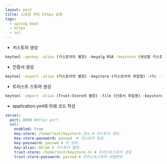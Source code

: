 ```yaml
---
layout: post
title: 스프링 부트 https 설정
tags:
  - spring boot
  - https
  - ssl
---
```


* 키스토어 생성

```bash
keytool -genkey -alias (키스토어의 별칭) -keyalg RSA -keystore (생성할 키스토어의 파일명).jks
```

* 인증서 생성

```bash
keytool -export -alias (키스토어의 별칭) -keystore (키스토어의 파일명) -rfc -file (생성할 인증서 파일이름).cer
```

* 트러스트 스토어 생성

```bash
keytool -import -alias (Trust-Store의 별칭) -file (인증서 파일명) -keystore (생성할 Trust-Store 파일명).ts
```

* application.yml에 아래 코드 작성

```yaml
server:
  port: 8090 #Https port
  ssl:
    enabled: true
    key-store: /home/test/keystore.jks # 키스토어 경로.
    key-store-password: passwd  # 키스토어 암호.
    key-password: passwd # 키 암호.
    key-alias: mhlab # 키스토어 별칭.
    trust-store: /home/test/keystore.ts # 트러스트스토어 경로
    trust-store-password: passwd # 트러스트스토어 비밀번호
```

